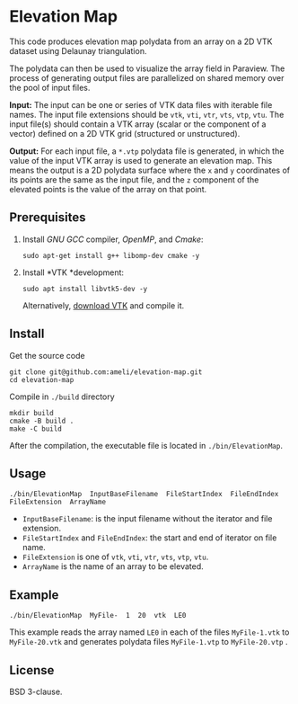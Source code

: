 # Elevation Map

This code produces elevation map polydata from an array on a 2D VTK dataset using Delaunay triangulation.

The polydata can then be used to visualize the array field in Paraview. The process of generating output files are parallelized on shared memory over the pool of input files.

**Input:** The input can be one or series of VTK data files with iterable file names. The input file extensions should be ``vtk``, ``vti``, ``vtr``, ``vts``, ``vtp``, ``vtu``. The input file(s) should contain a VTK array (scalar or the component of a vector) defined on a 2D VTK grid (structured or unstructured).

**Output:** For each input file, a ``*.vtp`` polydata file is generated, in which the value of the input VTK array is used to generate an elevation map. This means the output is a 2D polydata surface where the ``x`` and ``y`` coordinates of its points are the same as the input file, and the ``z`` component of the elevated points is the value of the array on that point.

## Prerequisites

1. Install *GNU GCC* compiler, *OpenMP*, and *Cmake*:

       sudo apt-get install g++ libomp-dev cmake -y

2. Install *VTK *development:

       sudo apt install libvtk5-dev -y

   Alternatively, [download VTK](https://vtk.org/download/) and compile it.

## Install

Get the source code

    git clone git@github.com:ameli/elevation-map.git
    cd elevation-map
	
Compile in ``./build`` directory

    mkdir build
    cmake -B build .
    make -C build
	
After the compilation, the executable file is located in ``./bin/ElevationMap``.

## Usage

    ./bin/ElevationMap  InputBaseFilename  FileStartIndex  FileEndIndex  FileExtension  ArrayName

* ``InputBaseFilename``: is the input filename without the iterator and file extension.
* ``FileStartIndex`` and ``FileEndIndex``: the start and end of iterator on file name.
* ``FileExtension`` is one of ``vtk``, ``vti``, ``vtr``, ``vts``, ``vtp``, ``vtu``.
* ``ArrayName`` is the name of an array to be elevated.

## Example

    ./bin/ElevationMap  MyFile-  1  20  vtk  LE0

This example reads the array named ``LE0`` in each of the files ``MyFile-1.vtk`` to ``MyFile-20.vtk`` and generates polydata files ``MyFile-1.vtp`` to ``MyFile-20.vtp`` .

## License

BSD 3-clause.
